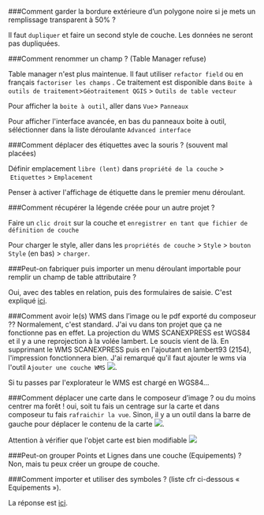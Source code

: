 ###Comment garder la bordure extérieure d’un polygone noire si je mets un remplissage transparent à 50% ?

Il faut `dupliquer` et faire un second style de couche. Les données ne seront pas dupliquées.

###Comment renommer un champ ? (Table Manager refuse)

Table manager n'est plus maintenue. Il faut utiliser `refactor field` ou en français `factoriser les champs` . Ce traitement est disponible dans `Boite à outils de traitement`>`Géotraitement QGIS` > `Outils de table vecteur`

Pour afficher la `boite à outil`, aller dans `Vue`> `Panneaux`

Pour afficher l'interface avancée, en bas du panneaux boite à outil, séléctionner dans la liste déroulante `Advanced interface`



###Comment déplacer des étiquettes avec la souris ? (souvent mal placées)

Définir emplacement `libre (lent)` dans `propriété de la couche` >  `Etiquettes` > 
`Emplacement`

Penser à activer l'affichage de étiquette dans le premier menu déroulant. 

###Comment récupérer la légende créée pour un autre projet ?

Faire un `clic droit` sur la couche et `enregistrer en tant que fichier de définition de couche`

Pour charger le style, aller dans les `propriétés de couche` > `Style` >  `bouton Style` (en bas) > `charger`.



###Peut-on fabriquer puis importer un menu déroulant importable pour remplir un champ de table attributaire ?

Oui, avec des tables en relation, puis des formulaires de saisie. 
C'est expliqué [ici](http://docs.qgis.org/2.14/fr/docs/user_manual/working_with_vector/attribute_table.html?highlight=formulaire#definition-relation-manager).


###Comment avoir le(s) WMS dans l’image ou le pdf exporté du composeur ??
Normalement, c'est standard. J'ai vu dans ton projet que ça ne fonctionne pas en effet. 
La projection du WMS SCANEXPRESS est WGS84 et il y a une reprojection à la volée lambert. Le soucis vient de là. 
En supprimant le  WMS SCANEXPRESS puis en l'ajoutant en lambert93 (2154), l'impression fonctionnera bien.
J'ai remarqué qu'il faut ajouter le wms via l'outil `Ajouter une couche WMS` ![](http://docs.qgis.org/2.14/fr/_images/mActionAddWmsLayer.png).

Si tu passes par l'explorateur le WMS est chargé en WGS84...


###Comment déplacer une carte dans le composeur d’image ? ou du moins centrer ma forêt !
oui, soit tu fais un centrage sur la carte et dans composeur tu fais `rafraichir la vue`.
Sinon, il y a un outil dans la barre de gauche pour déplacer le contenu de la carte ![](http://docs.qgis.org/2.14/fr/_images/mActionMoveItemContent.png).

Attention à vérifier que l'objet carte est bien modifiable ![](http://docs.qgis.org/2.14/fr/_images/locked.png)

###Peut-on grouper Points et Lignes dans une couche (Equipements) ?
Non, mais tu peux créer un groupe de couche.


###Comment importer et utiliser des symboles ? (liste cfr ci-dessous « Equipements »).

La réponse est [ici](http://docs.qgis.org/2.14/fr/docs/user_manual/working_with_vector/style_library.html?highlight=symbol#the-symbol-selector).
